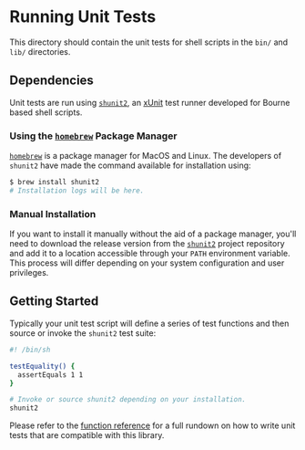 # Running Unit Tests

This directory should contain the unit tests for shell scripts in the `bin/` and `lib/` directories.

## Dependencies

Unit tests are run using [`shunit2`], an [xUnit] test runner developed for Bourne based shell scripts.

### Using the [`homebrew`] Package Manager

[`homebrew`] is a package manager for MacOS and Linux. The developers of `shunit2` have made the command available for installation using:

```sh
$ brew install shunit2
# Installation logs will be here.
```

### Manual Installation

If you want to install it manually without the aid of a package manager, you'll need to download the release version from the [`shunit2`] project repository and add it to a location accessible through your `PATH` environment variable. This process will differ depending on your system configuration and user privileges.

## Getting Started

Typically your unit test script will define a series of test functions and then source or invoke the `shunit2` test suite:

```sh
#! /bin/sh

testEquality() {
  assertEquals 1 1
}

# Invoke or source shunit2 depending on your installation.
shunit2
```

Please refer to the [function reference] for a full rundown on how to write unit tests that are compatible with this library.

<!-- Links -->

[`shunit2`]: https://github.com/kward/shunit2
[xUnit]: https://en.wikipedia.org/wiki/XUnit
[`homebrew`]: https://brew.sh/
[function reference]: https://github.com/kward/shunit2#function-reference